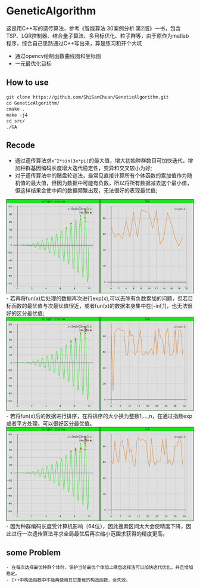# GeneticAlgorithm
这是用C++写的遗传算法，参考《智能算法 30案例分析 第2版》一书，包含TSP、LQR控制器、结合量子算法、多目标优化、粒子群等，由于原作为matlab程序，综合自己思路通过C++写出来，算是练习和开个大坑


- 通过opencv绘制函数曲线图和坐标图
- 一元最优化目标

## How to use
```
git clone https://github.com/ShiSanChuan/GeneticAlgorithm.git
cd GeneticAlgorithm/
cmake .
make -j4
cd src/
./GA
```

## Recode
- 通过遗传算法求`x^2*sin(3x*pi)`的最大值，增大初始种群数目可加快迭代，增加种群基因编码长度增大迭代稳定性，变异和交叉较小为好;
- 对于遗传算法中的赌盘轮巡法，最常见直接计算所有个体函数的累加值作为随机值的最大值，但因为数据中可能有负数，所以将所有数据减去这个最小值，但这样结果会使中间的数据频繁出现，无法很好的表现最优值;
<img src="demo_picture/demo1_1.png">
- 若再将fun(x)后处理的数据再次进行exp(x),可以去除有负数累加的问题，但若目标函数的最优值与次最优值很近，或者fun(x)的数据本身集中在[-inf,1]，也无法很好的区分最优值;
<img src="demo_picture/demo1_2.png">
- 若将fun(x)后的数据进行排序，在将排序的大小换为整数1,...,n，在通过指数exp或者平方处理，可以很好区分最优值。
<img src="demo_picture/demo1_3.png">
- 因为种群编码长度受计算机影响（64位），因此搜索区间太大会使精度下降，因此进行一次遗传算法寻求全局最优后再次缩小范围求获得的精度更高。


## some Problem
	- 在每次选择最优种群个体时，保护当前最优个体加上赌盘选择法可以加快迭代优化，并且增加稳定。
	- C++中构造函数中不能再使用其它重载的构造函数，会失效。